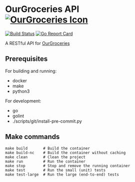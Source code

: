 # OurGroceries API [![OurGroceries Icon](https://www.ourgroceries.com/favicon.ico)](https://www.ourgroceries.com/overview)
[![Build Status](https://api.travis-ci.org/adammansfield/ourgroceries-rest-api.svg?branch=master)](https://travis-ci.org/adammansfield/ourgroceries-rest-api)
[![Go Report Card](https://goreportcard.com/badge/github.com/adammansfield/ourgroceries-rest-api)](https://goreportcard.com/report/github.com/adammansfield/ourgroceries-rest-api)

A RESTful API for [OurGroceries](https://www.ourgroceries.com/overview) 

## Prerequisites
For building and running:
- docker
- make
- python3

For development:
- go
- golint
- ./scripts/git/install-pre-commit.py

## Make commands
```
make build       # Build the container
make build-nc    # Build the container without caching
make clean       # Clean the project
make run         # Run the container
make stop        # Stop and remove the running container
make test        # Run the small (unit) tests
make test-large  # Run the large (end-to-end) tests
```

